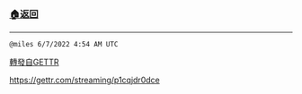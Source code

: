 ###  [:house:返回](README.md)
---


`@miles 6/7/2022 4:54 AM UTC`

[轉發自GETTR](https://gettr.com/post/p1d18rsf505)

https://gettr.com/streaming/p1cqjdr0dce

